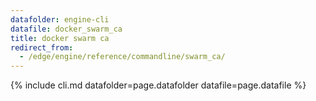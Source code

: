```yaml
---
datafolder: engine-cli
datafile: docker_swarm_ca
title: docker swarm ca
redirect_from:
  - /edge/engine/reference/commandline/swarm_ca/
---
```


<!--
Sorry, but the contents of this page are automatically generated from
Docker's source code. If you want to suggest a change to the text that appears
here, you'll need to find the string by searching this repo:

https://github.com/docker/cli
-->

{% include cli.md datafolder=page.datafolder datafile=page.datafile %}

